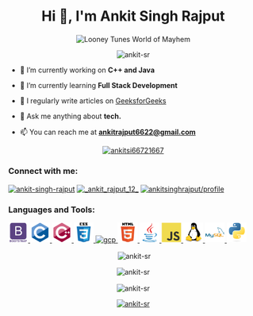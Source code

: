 <h1 align="center">Hi 👋, I'm Ankit Singh Rajput</h1>

<p align="center"> 
<img align="center" alt="Looney Tunes World of Mayhem" src="https://media.giphy.com/media/RbDKaczqWovIugyJmW/giphy.gif"/>
</p>

<p align="center"> <img src="https://komarev.com/ghpvc/?username=ankit-sr&label=Profile%20views&color=0e75b6&style=flat" alt="ankit-sr" /> </p>

- 🔭 I’m currently working on **C++ and Java**

- 🌱 I’m currently learning **Full Stack Development**

- 📝 I regularly write articles on [GeeksforGeeks](auth.geeksforgeeks.org/user/ankitsinghrajput/profile)

- 💬 Ask me anything about **tech.**

- 📫 You can reach me at **ankitrajput6622@gmail.com**

<p align="center"> <a href="https://twitter.com/ankitsi66721667" target="blank"><img src="https://img.shields.io/twitter/follow/ankitsi66721667?logo=twitter&style=for-the-badge" alt="ankitsi66721667" /></a> </p>

<h3 align="left">Connect with me:</h3>
<p align="left">
<a href="https://linkedin.com/in/ankit-singh-rajput" target="blank"><img align="center" src="https://cdn.jsdelivr.net/npm/simple-icons@3.0.1/icons/linkedin.svg" alt="ankit-singh-rajput" height="30" width="40" /></a>
<a href="https://instagram.com/_ankit_rajput_12_" target="blank"><img align="center" src="https://cdn.jsdelivr.net/npm/simple-icons@3.0.1/icons/instagram.svg" alt="_ankit_rajput_12_" height="30" width="40" /></a>
<a href="https://auth.geeksforgeeks.org/user/ankitsinghrajput/profile" target="blank"><img align="center" src="https://cdn.jsdelivr.net/npm/simple-icons@3.0.1/icons/geeksforgeeks.svg" alt="ankitsinghrajput/profile" height="30" width="40" /></a>
</p>

<h3 align="left">Languages and Tools:</h3>
<p align="left"> <a href="https://getbootstrap.com" target="_blank"> <img src="https://raw.githubusercontent.com/devicons/devicon/master/icons/bootstrap/bootstrap-plain-wordmark.svg" alt="bootstrap" width="40" height="40"/> </a> <a href="https://www.cprogramming.com/" target="_blank"> <img src="https://raw.githubusercontent.com/devicons/devicon/master/icons/c/c-original.svg" alt="c" width="40" height="40"/> </a> <a href="https://www.w3schools.com/cpp/" target="_blank"> <img src="https://raw.githubusercontent.com/devicons/devicon/master/icons/cplusplus/cplusplus-original.svg" alt="cplusplus" width="40" height="40"/> </a> <a href="https://www.w3schools.com/css/" target="_blank"> <img src="https://raw.githubusercontent.com/devicons/devicon/master/icons/css3/css3-original-wordmark.svg" alt="css3" width="40" height="40"/> </a> <a href="https://cloud.google.com" target="_blank"> <img src="https://www.vectorlogo.zone/logos/google_cloud/google_cloud-icon.svg" alt="gcp" width="40" height="40"/> </a> <a href="https://www.w3.org/html/" target="_blank"> <img src="https://raw.githubusercontent.com/devicons/devicon/master/icons/html5/html5-original-wordmark.svg" alt="html5" width="40" height="40"/> </a> <a href="https://www.java.com" target="_blank"> <img src="https://raw.githubusercontent.com/devicons/devicon/master/icons/java/java-original.svg" alt="java" width="40" height="40"/> </a> <a href="https://developer.mozilla.org/en-US/docs/Web/JavaScript" target="_blank"> <img src="https://raw.githubusercontent.com/devicons/devicon/master/icons/javascript/javascript-original.svg" alt="javascript" width="40" height="40"/> </a> <a href="https://www.linux.org/" target="_blank"> <img src="https://raw.githubusercontent.com/devicons/devicon/master/icons/linux/linux-original.svg" alt="linux" width="40" height="40"/> </a> <a href="https://www.mysql.com/" target="_blank"> <img src="https://raw.githubusercontent.com/devicons/devicon/master/icons/mysql/mysql-original-wordmark.svg" alt="mysql" width="40" height="40"/> </a> <a href="https://www.python.org" target="_blank"> <img src="https://raw.githubusercontent.com/devicons/devicon/master/icons/python/python-original.svg" alt="python" width="40" height="40"/> </a> </p>

<p align="center">&nbsp;<img align="center" src="https://github-readme-stats.vercel.app/api?username=ankit-sr&show_icons=true&locale=en" alt="ankit-sr" /></p>

<p align="center"><img align="center" src="https://github-readme-stats.vercel.app/api/top-langs?username=ankit-sr&show_icons=true&locale=en&layout=compact" alt="ankit-sr" /></p>

<p align="center"><img align="center" src="https://github-readme-streak-stats.herokuapp.com/?user=ankit-sr&" alt="ankit-sr" /></p>

<p align="center"> <a href="https://github.com/ryo-ma/github-profile-trophy"><img src="https://github-profile-trophy.vercel.app/?username=ankit-sr" alt="ankit-sr" /></a> </p>

